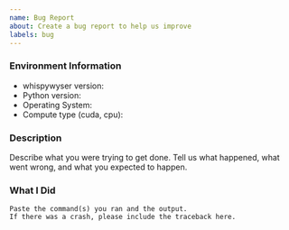 ```yaml
---
name: Bug Report
about: Create a bug report to help us improve
labels: bug
---
```


<!-- Please search existing issues to avoid creating duplicates. -->

### Environment Information

-   whispywyser version:
-   Python version:
-   Operating System:
-   Compute type (cuda, cpu):

### Description

Describe what you were trying to get done.
Tell us what happened, what went wrong, and what you expected to happen.

### What I Did

```
Paste the command(s) you ran and the output.
If there was a crash, please include the traceback here.
```
